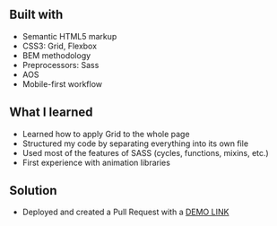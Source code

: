 ## Built with

- Semantic HTML5 markup
- CSS3: Grid, Flexbox
- BEM methodology
- Preprocessors: Sass
- AOS
- Mobile-first workflow

## What I learned

- Learned how to apply Grid to the whole page
- Structured my code by separating everything into its own file
- Used most of the features of SASS (cycles, functions, mixins, etc.)
- First experience with animation libraries

## Solution

- Deployed and created a Pull Request with a [DEMO LINK](https://PikalovAndrey.github.io/layout_landing-page/)
